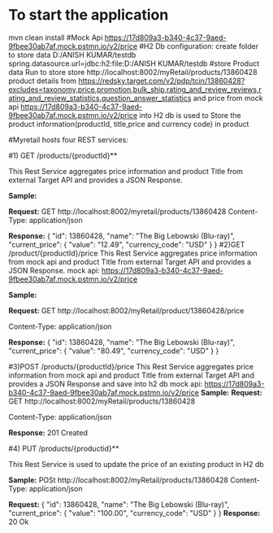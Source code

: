 # To start the application
 mvn clean install
#Mock Api https://17d809a3-b340-4c37-9aed-9fbee30ab7af.mock.pstmn.io/v2/price
#H2 Db configuration:
   create folder to store data D:/ANISH KUMAR/testdb
   spring.datasource.url=jdbc:h2:file:D:/ANISH KUMAR/testdb
#store Product data
 Run to store store http://localhost:8002/myRetail/products/13860428
 product details from https://redsky.target.com/v2/pdp/tcin/13860428?excludes=taxonomy,price,promotion,bulk_ship,rating_and_review_reviews,rating_and_review_statistics,question_answer_statistics
 and price from mock api  https://17d809a3-b340-4c37-9aed-9fbee30ab7af.mock.pstmn.io/v2/price into
 H2 db is used to Store the product information(productId, title,price and currency code) in product

#Myretail hosts four REST services:

#1) GET /products/{productId}**
   
  This Rest Service aggregates price information and product Title from external Target API and
  provides a JSON Response.
  
  **Sample:**
  
  **Request:** 
  GET   http://localhost:8002/myretail/products/13860428
  Content-Type: application/json
  
  **Response:**
  {
      "id": 13860428,
      "name": "The Big Lebowski (Blu-ray)",
      "current_price": {
          "value": "12.49",
          "currency_code": "USD"
      }
  }
#2)GET  /product/{productId}/price
  This Rest Service aggregates price information from mock api and product Title from external Target API and
    provides a JSON Response.
    mock api: https://17d809a3-b340-4c37-9aed-9fbee30ab7af.mock.pstmn.io/v2/price

**Sample:**

**Request:**
  GET  http://localhost:8002/myRetail/product/13860428/price

  Content-Type: application/json

  **Response:**
  {
      "id": 13860428,
      "name": "The Big Lebowski (Blu-ray)",
      "current_price": {
          "value": "80.49",
          "currency_code": "USD"
      }
  }

#3)POST  /products/{productId}/price
  This Rest Service aggregates price information from mock api and product Title from external Target API and
    provides a JSON Response and save into h2 db
    mock api: https://17d809a3-b340-4c37-9aed-9fbee30ab7af.mock.pstmn.io/v2/price
**Sample:**
**Request:**
  GET  http://localhost:8002/myRetail/products/13860428

  Content-Type: application/json

  **Response:**
  201 Created

#4) PUT /products/{productid}**
  
  This Rest Service is used to update the price of an existing product in H2 db

  **Sample:**
  POSt http://localhost:8002/myRetail/products/13860428
  Content-Type: application/json

  **Request:**
   {
       "id": 13860428,
       "name": "The Big Lebowski (Blu-ray)",
       "current_price": {
           "value": "100.00",
           "currency_code": "USD"
       }
   }
   **Response:**
   20 Ok


